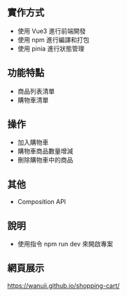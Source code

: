 ## 實作方式
 - 使用 Vue3 進行前端開發
 - 使用 npm 進行編譯和打包
 - 使用 pinia 進行狀態管理
## 功能特點
 - 商品列表清單
 - 購物車清單
## 操作
 - 加入購物車
 - 購物車商品數量增減
 - 刪除購物車中的商品
## 其他
 - Composition API
## 說明
 - 使用指令 npm run dev 來開啟專案
## 網頁展示
<https://wanuii.github.io/shopping-cart/>
